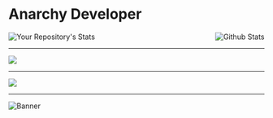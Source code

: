 <h1>Anarchy Developer</h1>

<img align="right" alt="Github Stats" src="https://github-readme-stats.vercel.app/api?username=4n4rchyDev&theme=tokyonight&show_icons=true&hide_border=true" />

![Your Repository's Stats](https://github-readme-stats.vercel.app/api/top-langs/?username=4n4rchyDev&theme=tokyonight)

---

 <a href="https://github.com/4n4rchyDev">
<img src="https://discord.c99.nl/widget/theme-4/805842079091654696.png"> </a>

---

 <a href="https://github.com/4n4rchyDev">
<img src="https://discord.c99.nl/widget/theme-4/855404028892938241.png"> </a>

---

![Banner](https://data.whicdn.com/images/244251337/original.gif)

